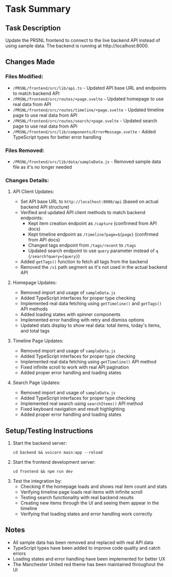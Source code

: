 # Task Summary

## Task Description
Update the PRSNL frontend to connect to the live backend API instead of using sample data. The backend is running at http://localhost:8000.

## Changes Made
### Files Modified:
- `/PRSNL/frontend/src/lib/api.ts` - Updated API base URL and endpoints to match backend API
- `/PRSNL/frontend/src/routes/+page.svelte` - Updated homepage to use real data from API
- `/PRSNL/frontend/src/routes/timeline/+page.svelte` - Updated timeline page to use real data from API
- `/PRSNL/frontend/src/routes/search/+page.svelte` - Updated search page to use real data from API
- `/PRSNL/frontend/src/lib/components/ErrorMessage.svelte` - Added TypeScript types for better error handling

### Files Removed:
- `/PRSNL/frontend/src/lib/data/sampleData.js` - Removed sample data file as it's no longer needed

### Changes Details:
1. API Client Updates:
   - Set API base URL to `http://localhost:8000/api` (based on actual backend API structure)
   - Verified and updated API client methods to match backend endpoints:
     - Kept item creation endpoint as `/capture` (confirmed from API docs)
     - Kept timeline endpoint as `/timeline?page=${page}` (confirmed from API docs)
     - Changed tags endpoint from `/tags/recent` to `/tags`
     - Updated search endpoint to use `query` parameter instead of `q` (`/search?query={query}`)
   - Added `getTags()` function to fetch all tags from the backend
   - Removed the `/v1` path segment as it's not used in the actual backend API

2. Homepage Updates:
   - Removed import and usage of `sampleData.js`
   - Added TypeScript interfaces for proper type checking
   - Implemented real data fetching using `getTimeline()` and `getTags()` API methods
   - Added loading states with spinner components
   - Implemented error handling with retry and dismiss options
   - Updated stats display to show real data: total items, today's items, and total tags

3. Timeline Page Updates:
   - Removed import and usage of `sampleData.js`
   - Added TypeScript interfaces for proper type checking
   - Implemented real data fetching using `getTimeline()` API method
   - Fixed infinite scroll to work with real API pagination
   - Added proper error handling and loading states

4. Search Page Updates:
   - Removed import and usage of `sampleData.js`
   - Added TypeScript interfaces for proper type checking
   - Implemented real search using `searchItems()` API method
   - Fixed keyboard navigation and result highlighting
   - Added proper error handling and loading states

## Setup/Testing Instructions
1. Start the backend server:
   ```
   cd backend && uvicorn main:app --reload
   ```
2. Start the frontend development server:
   ```
   cd frontend && npm run dev
   ```
3. Test the integration by:
   - Checking if the homepage loads and shows real item count and stats
   - Verifying timeline page loads real items with infinite scroll
   - Testing search functionality with real backend results
   - Creating new items through the UI and seeing them appear in the timeline
   - Verifying that loading states and error handling work correctly

## Notes
- All sample data has been removed and replaced with real API data
- TypeScript types have been added to improve code quality and catch errors
- Loading states and error handling have been implemented for better UX
- The Manchester United red theme has been maintained throughout the UI
